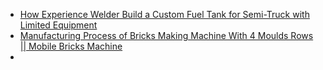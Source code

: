 - [How Experience Welder Build a Custom Fuel Tank for Semi-Truck with Limited Equipment](https://youtu.be/iDBcMJVB96c)
- [Manufacturing Process of Bricks Making Machine With 4 Moulds Rows || Mobile Bricks Machine](https://youtu.be/ReqqmQD7gF8)
- 
